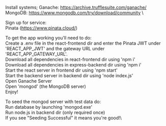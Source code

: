 Install systems;
    Ganache: https://archive.trufflesuite.com/ganache/ \
    MongoDB: https://www.mongodb.com/try/download/community \

Sign up for service:\
    Pinata (https://www.pinata.cloud/)

To get the app working you'll need to do:\
    Create a .env file in the react-frontend dir and enter the Pinata JWT under 'REACT_APP_JWT' and the gateway URL under 'REACT_APP_GATEWAY_URL'.\
    Download all dependencies in react-frontend dir using 'npm i'\
    Download all dependencies in express-backend dir using 'npm i'\
    Start the react server in frontend dir using 'npm start'\
    Start the backend server in backend dir using 'node index.js'\
    Open Ganache Server\
    Open 'mongod' (the MongoDB server)\
    Enjoy!

To seed the mongod server with test data do:\
    Run database by launching 'mongod.exe'\
    Run node.js in backend dir (only required once)\
    If you see "Seeding Successful" it means you're good!\